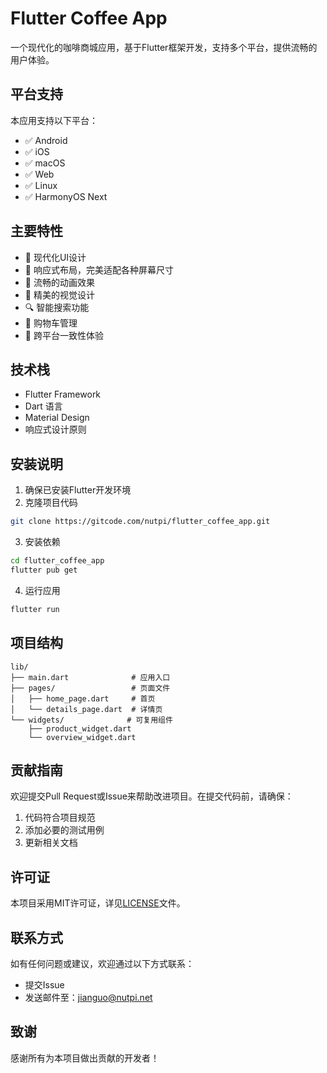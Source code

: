 # Flutter Coffee App

一个现代化的咖啡商城应用，基于Flutter框架开发，支持多个平台，提供流畅的用户体验。

## 平台支持

本应用支持以下平台：

- ✅ Android
- ✅ iOS
- ✅ macOS
- ✅ Web
- ✅ Linux
- ✅ HarmonyOS Next

## 主要特性

- 🎨 现代化UI设计
- 📱 响应式布局，完美适配各种屏幕尺寸
- 🚀 流畅的动画效果
- 🌈 精美的视觉设计
- 🔍 智能搜索功能
- 🛒 购物车管理
- 💫 跨平台一致性体验

## 技术栈

- Flutter Framework
- Dart 语言
- Material Design
- 响应式设计原则

## 安装说明

1. 确保已安装Flutter开发环境
2. 克隆项目代码
```bash
git clone https://gitcode.com/nutpi/flutter_coffee_app.git
```
3. 安装依赖
```bash
cd flutter_coffee_app
flutter pub get
```
4. 运行应用
```bash
flutter run
```

## 项目结构

```
lib/
├── main.dart              # 应用入口
├── pages/                 # 页面文件
│   ├── home_page.dart     # 首页
│   └── details_page.dart  # 详情页
└── widgets/              # 可复用组件
    ├── product_widget.dart
    └── overview_widget.dart
```

## 贡献指南

欢迎提交Pull Request或Issue来帮助改进项目。在提交代码前，请确保：

1. 代码符合项目规范
2. 添加必要的测试用例
3. 更新相关文档

## 许可证

本项目采用MIT许可证，详见[LICENSE](LICENSE)文件。

## 联系方式

如有任何问题或建议，欢迎通过以下方式联系：

- 提交Issue
- 发送邮件至：jianguo@nutpi.net

## 致谢

感谢所有为本项目做出贡献的开发者！
